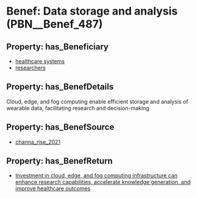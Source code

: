# Benef: __Data storage and analysis__ (PBN__Benef_487)

## Property: has_Beneficiary

* [healthcare systems](../Stakeholder/PBN__Stakeholder_193)
* [researchers](../Stakeholder/PBN__Stakeholder_2)

## Property: has_BenefDetails

Cloud, edge, and fog computing enable efficient storage and analysis of wearable data, facilitating research and decision-making

## Property: has_BenefSource

* [channa_rise_2021](../Article/PBN__Article_99)

## Property: has_BenefReturn

* [Investment in cloud, edge, and fog computing infrastructure can enhance research capabilities, accelerate knowledge generation, and improve healthcare outcomes](../BenefReturn/PBN__BenefReturn_530)

